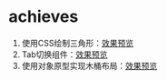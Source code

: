 # achieves

1. 使用CSS绘制三角形：[效果预览](https://z2x.github.io/achieves/triangle.html)
2. Tab切换组件：[效果预览](https://z2x.github.io/achieves/tab-switch.html)
3. 使用对象原型实现木桶布局：[效果预览](https://z2x.github.io/achieves/barrellayout-oop.html)
